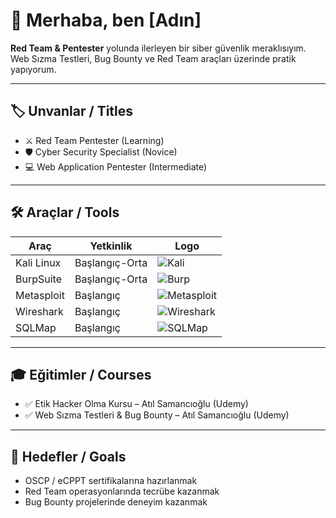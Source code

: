 # 👋 Merhaba, ben [Adın]  

**Red Team & Pentester** yolunda ilerleyen bir siber güvenlik meraklısıyım.  
Web Sızma Testleri, Bug Bounty ve Red Team araçları üzerinde pratik yapıyorum.  

---

## 🏷️ Unvanlar / Titles
- :crossed_swords: Red Team Pentester (Learning)  
- :shield: Cyber Security Specialist (Novice)  
- :computer: Web Application Pentester (Intermediate)  

---

## 🛠️ Araçlar / Tools
| Araç | Yetkinlik | Logo |
|------|-----------|------|
| Kali Linux | Başlangıç-Orta | ![Kali](https://upload.wikimedia.org/wikipedia/commons/3/33/Kali_Linux_Logo.svg) |
| BurpSuite | Başlangıç-Orta | ![Burp](https://portswigger.net/burp/img/burp-logo.svg) |
| Metasploit | Başlangıç | ![Metasploit](https://upload.wikimedia.org/wikipedia/commons/4/41/Metasploit_logo.png) |
| Wireshark | Başlangıç | ![Wireshark](https://upload.wikimedia.org/wikipedia/commons/0/0b/Wireshark_3.0.0_Logo.svg) |
| SQLMap | Başlangıç | ![SQLMap](https://upload.wikimedia.org/wikipedia/commons/7/73/SQLMap_logo.png) |

---

## 🎓 Eğitimler / Courses
- ✅ Etik Hacker Olma Kursu – Atıl Samancıoğlu (Udemy)  
- ✅ Web Sızma Testleri & Bug Bounty – Atıl Samancıoğlu (Udemy)  

---

## 🎯 Hedefler / Goals
- OSCP / eCPPT sertifikalarına hazırlanmak  
- Red Team operasyonlarında tecrübe kazanmak  
- Bug Bounty projelerinde deneyim kazanmak  
